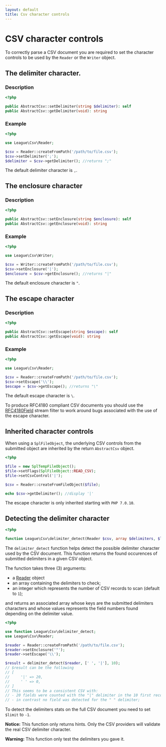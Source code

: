```yaml
---
layout: default
title: Csv character controls
---
```


# CSV character controls

To correctly parse a CSV document you are required to set the character controls to be used by the `Reader` or the `Writer` object.

## The delimiter character.

### Description

~~~php
<?php

public AbstractCsv::setDelimiter(string $delimiter): self
public AbstractCsv::getDelimiter(void): string
~~~

### Example

~~~php
<?php

use League\Csv\Reader;

$csv = Reader::createFromPath('/path/to/file.csv');
$csv->setDelimiter(';');
$delimiter = $csv->getDelimiter(); //returns ";"
~~~

<p class="message-info">The default delimiter character is <code>,</code>.</p>

## The enclosure character

### Description

~~~php
<?php

public AbstractCsv::setEnclosure(string $enclosure): self
public AbstractCsv::getEnclosure(void): string
~~~

### Example

~~~php
<?php

use League\Csv\Writer;

$csv = Writer::createFromPath('/path/to/file.csv');
$csv->setEnclosure('|');
$enclosure = $csv->getEnclosure(); //returns "|"
~~~

<p class="message-info">The default enclosure character is <code>"</code>.</p>

## The escape character

### Description

~~~php
<?php

public AbstractCsv::setEscape(string $escape): self
public AbstractCsv::getEscape(void): string
~~~

### Example

~~~php
<?php

use League\Csv\Reader;

$csv = Reader::createFromPath('/path/to/file.csv');
$csv->setEscape('\\');
$escape = $csv->getEscape(); //returns "\"
~~~

<p class="message-info">The default escape character is <code>\</code>.</p>

<p class="message-notice">To produce RFC4180 compliant CSV documents you should use the <a href="/9.0/interoperability/rfc4180-field/">RFC4180Field</a> stream filter to work around bugs associated with the use of the escape character.</p>

## Inherited character controls

When using a `SplFileObject`, the underlying CSV controls from the submitted object are inherited by the return `AbstractCsv` object.

~~~php
<?php

$file = new SplTempFileObject();
$file->setFlags(SplFileObject::READ_CSV);
$file->setCsvControl('|');

$csv = Reader::createFromFileObject($file);

echo $csv->getDelimiter(); //display '|'
~~~

<p class="message-warning">The escape character is only inherited starting with <code>PHP 7.0.10</code>.</p>

## Detecting the delimiter character

~~~php
<?php

function League\Csv\delimiter_detect(Reader $csv, array $delimiters, $limit = 1): array
~~~

The `delimiter_detect` function helps detect the possible delimiter character used by the CSV document. This function returns the found occurences of submitted delimiters in a given CSV object.

The function takes three (3) arguments:

* a [Reader](/9.0/reader/) object
* an array containing the delimiters to check;
* an integer which represents the number of CSV records to scan (default to `1`);

and returns an associated array whose keys are the submitted delimiters characters and whose values represents the field numbers found depending on the delimiter value.

~~~php
<?php

use function League\Csv\delimiter_detect;
use League\Csv\Reader;

$reader = Reader::createFromPath('/path/to/file.csv');
$reader->setEnclosure('"');
$reader->setEscape('\\');

$result = delimiter_detect($reader, [' ', '|'], 10);
// $result can be the following
// [
//     '|' => 20,
//     ' ' => 0,
// ]
// This seems to be a consistent CSV with:
// - 20 fields were counted with the "|" delimiter in the 10 first records;
// - in contrast no field was detected for the " " delimiter;
~~~
<p class="message-info">To detect the delimiters stats on the full CSV document you need to set <code>$limit</code> to <code>-1</code>.</p>
<p class="message-notice"><strong>Notice:</strong> This function only returns hints. Only the CSV providers will validate the real CSV delimiter character.</p>
<p class="message-warning"><strong>Warning:</strong> This function only test the delimiters you gave it.</p>